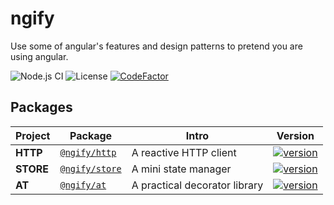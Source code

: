 # ngify

Use some of angular's features and design patterns to pretend you are using angular.

![Node.js CI](https://github.com/ngify/ngify/workflows/Node.js%20CI/badge.svg)
![License](https://img.shields.io/badge/License-MIT-blue.svg)
[![CodeFactor](https://www.codefactor.io/repository/github/ngify/ngify/badge)](https://www.codefactor.io/repository/github/ngify/ngify)

## Packages

| Project   | Package                                                                   | Intro                         | Version                                                                                                        |
| --------- | ------------------------------------------------------------------------- | ----------------------------- | -------------------------------------------------------------------------------------------------------------- |
| **HTTP**  | [`@ngify/http`](https://github.com/ngify/ngify/tree/main/packages/http)   | A reactive HTTP client        | [![version](https://img.shields.io/npm/v/@ngify/http/latest.svg)](https://www.npmjs.com/package/@ngify/http)   |
| **STORE** | [`@ngify/store`](https://github.com/ngify/ngify/tree/main/packages/store) | A mini state manager          | [![version](https://img.shields.io/npm/v/@ngify/store/latest.svg)](https://www.npmjs.com/package/@ngify/store) |
| **AT**    | [`@ngify/at`](https://github.com/ngify/ngify/tree/main/packages/at)       | A practical decorator library | [![version](https://img.shields.io/npm/v/@ngify/at/latest.svg)](https://www.npmjs.com/package/@ngify/at)       |
